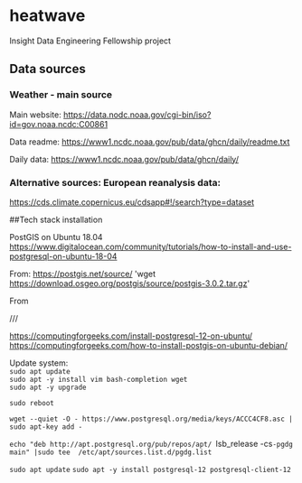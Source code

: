 # heatwave
Insight Data Engineering Fellowship project

## Data sources

### Weather - main source

Main website:
https://data.nodc.noaa.gov/cgi-bin/iso?id=gov.noaa.ncdc:C00861

Data readme:
https://www1.ncdc.noaa.gov/pub/data/ghcn/daily/readme.txt

Daily data:
https://www1.ncdc.noaa.gov/pub/data/ghcn/daily/

### Alternative sources: European reanalysis data:
https://cds.climate.copernicus.eu/cdsapp#!/search?type=dataset


##Tech stack installation

PostGIS on Ubuntu 18.04
https://www.digitalocean.com/community/tutorials/how-to-install-and-use-postgresql-on-ubuntu-18-04

From: https://postgis.net/source/
'wget https://download.osgeo.org/postgis/source/postgis-3.0.2.tar.gz'

From

///

https://computingforgeeks.com/install-postgresql-12-on-ubuntu/
https://computingforgeeks.com/how-to-install-postgis-on-ubuntu-debian/

Update system:\
`sudo apt update` \
`sudo apt -y install vim bash-completion wget` \
`sudo apt -y upgrade`

`sudo reboot`

`wget --quiet -O - https://www.postgresql.org/media/keys/ACCC4CF8.asc | sudo apt-key add -`

`echo "deb http://apt.postgresql.org/pub/repos/apt/ `lsb_release -cs`-pgdg main" |sudo tee  /etc/apt/sources.list.d/pgdg.list`

`sudo apt update`
`sudo apt -y install postgresql-12 postgresql-client-12`